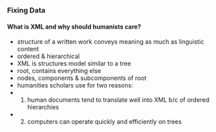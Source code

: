### Fixing Data

#### What is XML and why should humanists care?
* structure of a written work conveys meaning as much as linguistic content
* ordered & hierarchical
* XML is structures model similar to a tree 
* root, contains everything else
* nodes, components & subcomponents of root
* humanities scholars use for two reasons:
* 1) human documents tend to translate well into XML b/c of ordered hierarchies
* 2) computers can operate quickly and efficiently on trees 